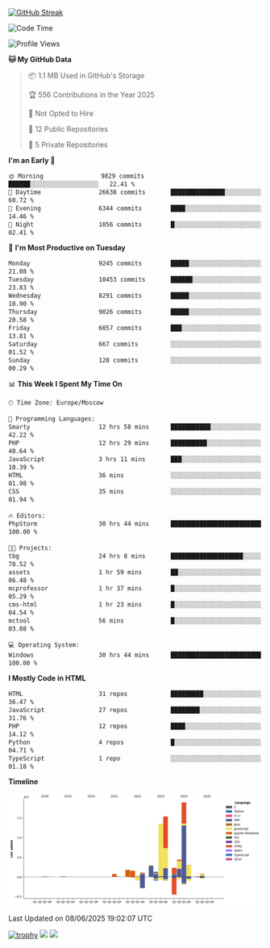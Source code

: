 [![GitHub Streak](https://github-readme-streak-stats.herokuapp.com/?user=yogik10)](https://git.io/streak-stats)
<!--START_SECTION:waka-->
![Code Time](http://img.shields.io/badge/Code%20Time-1%2C418%20hrs%204%20mins-blue)

![Profile Views](http://img.shields.io/badge/Profile%20Views-0-blue)

**🐱 My GitHub Data** 

> 📦 1.1 MB Used in GitHub's Storage 
 > 
> 🏆 556 Contributions in the Year 2025
 > 
> 🚫 Not Opted to Hire
 > 
> 📜 12 Public Repositories 
 > 
> 🔑 5 Private Repositories 
 > 
**I'm an Early 🐤** 

```text
🌞 Morning                9829 commits        ██████░░░░░░░░░░░░░░░░░░░   22.41 % 
🌆 Daytime                26638 commits       ███████████████░░░░░░░░░░   60.72 % 
🌃 Evening                6344 commits        ████░░░░░░░░░░░░░░░░░░░░░   14.46 % 
🌙 Night                  1056 commits        █░░░░░░░░░░░░░░░░░░░░░░░░   02.41 % 
```
📅 **I'm Most Productive on Tuesday** 

```text
Monday                   9245 commits        █████░░░░░░░░░░░░░░░░░░░░   21.08 % 
Tuesday                  10453 commits       ██████░░░░░░░░░░░░░░░░░░░   23.83 % 
Wednesday                8291 commits        █████░░░░░░░░░░░░░░░░░░░░   18.90 % 
Thursday                 9026 commits        █████░░░░░░░░░░░░░░░░░░░░   20.58 % 
Friday                   6057 commits        ███░░░░░░░░░░░░░░░░░░░░░░   13.81 % 
Saturday                 667 commits         ░░░░░░░░░░░░░░░░░░░░░░░░░   01.52 % 
Sunday                   128 commits         ░░░░░░░░░░░░░░░░░░░░░░░░░   00.29 % 
```


📊 **This Week I Spent My Time On** 

```text
🕑︎ Time Zone: Europe/Moscow

💬 Programming Languages: 
Smarty                   12 hrs 58 mins      ███████████░░░░░░░░░░░░░░   42.22 % 
PHP                      12 hrs 29 mins      ██████████░░░░░░░░░░░░░░░   40.64 % 
JavaScript               3 hrs 11 mins       ███░░░░░░░░░░░░░░░░░░░░░░   10.39 % 
HTML                     36 mins             ░░░░░░░░░░░░░░░░░░░░░░░░░   01.98 % 
CSS                      35 mins             ░░░░░░░░░░░░░░░░░░░░░░░░░   01.94 % 

🔥 Editors: 
PhpStorm                 30 hrs 44 mins      █████████████████████████   100.00 % 

🐱‍💻 Projects: 
tbg                      24 hrs 8 mins       ████████████████████░░░░░   78.52 % 
assets                   1 hr 59 mins        ██░░░░░░░░░░░░░░░░░░░░░░░   06.48 % 
mcprofessor              1 hr 37 mins        █░░░░░░░░░░░░░░░░░░░░░░░░   05.29 % 
cms-html                 1 hr 23 mins        █░░░░░░░░░░░░░░░░░░░░░░░░   04.54 % 
mctool                   56 mins             █░░░░░░░░░░░░░░░░░░░░░░░░   03.08 % 

💻 Operating System: 
Windows                  30 hrs 44 mins      █████████████████████████   100.00 % 
```

**I Mostly Code in HTML** 

```text
HTML                     31 repos            █████████░░░░░░░░░░░░░░░░   36.47 % 
JavaScript               27 repos            ████████░░░░░░░░░░░░░░░░░   31.76 % 
PHP                      12 repos            ████░░░░░░░░░░░░░░░░░░░░░   14.12 % 
Python                   4 repos             █░░░░░░░░░░░░░░░░░░░░░░░░   04.71 % 
TypeScript               1 repo              ░░░░░░░░░░░░░░░░░░░░░░░░░   01.18 % 
```



**Timeline**

![Lines of Code chart](https://raw.githubusercontent.com/Yogik10/Yogik10/main/assets/bar_graph.png)


 Last Updated on 08/06/2025 19:02:07 UTC
<!--END_SECTION:waka-->
[![trophy](https://github-profile-trophy.vercel.app/?username=yogik10)](https://github.com/ryo-ma/github-profile-trophy)
![](https://github-profile-summary-cards.vercel.app/api/cards/profile-details?username=yogik10&theme=solarized_dark)
![](https://github-profile-summary-cards.vercel.app/api/cards/most-commit-language?username=yogik10&theme=solarized_dark)


